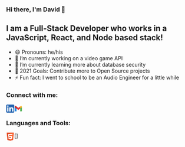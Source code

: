 ### Hi there, I'm David 👋

## I am a Full-Stack Developer who works in a JavaScript, React, and Node based stack!

- 😄 Pronouns: he/his
- 🔭 I’m currently working on a video game API
- 🌱 I’m currently learning more about database security
- 🥅 2021 Goals: Contribute more to Open Source projects
- ⚡ Fun fact: I went to school to be an Audio Engineer for a little while

### Connect with me:

[<img align="left" alt="djviodes | LinkedIn" width="22px" src="./assets/linkedin-icon.svg" />][linkedin]
[<img align="left" alt="djviodes | Email" width="22px" src="./assets/gmail-icon.svg" />][email]

<br />

### Languages and Tools:

[<img align="left" alt="HTML" width="22px" src="./assets/html-icon.svg" />]

[linkedin]: https://www.linkedin.com/in/david-viodes/
[email]: djviodes26@gmail.com
